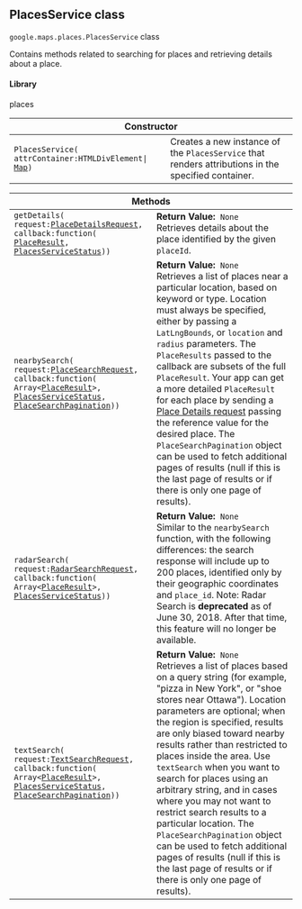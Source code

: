 <h2 id="PlacesService"> PlacesService class </h2><p>
<code><span itemprop="path">google.maps.places</span>.<span itemprop="name">PlacesService</span></code>
class
</p><p>Contains methods related to searching for places and retrieving details about a place.</p><h4>Library</h4><p>places</p><div class="devsite-table-wrapper"><table class="constructors responsive" summary="class PlacesService - Constructor">
<thead>
<tr><th colspan="2">Constructor</th>
</tr></thead>
<tbody>
<tr>
<td><code><span>PlacesService(<wbr>attrContainer:HTMLDivElement|<wbr></span><a href="https://github.com/amenadiel/google-maps-documentation/blob/master/docs/Map.md"><span>Map</span></a><span>)</span></code></td>
<td>Creates a new instance of the <code><span>PlacesService</span></code> that renders attributions in the specified container.</td>
</tr>
</tbody>
</table></div><div class="devsite-table-wrapper"><table class="methods responsive" summary="class PlacesService - Methods">
<thead>
<tr><th colspan="2">Methods</th>
</tr></thead>
<tbody>
<tr>
<td><code><span>getDetails(<wbr>request:</span><a href="https://github.com/amenadiel/google-maps-documentation/blob/master/docs/PlaceDetailsRequest.md"><span>PlaceDetailsRequest</span></a><span>,<wbr> callback:function(<wbr></span><a href="https://github.com/amenadiel/google-maps-documentation/blob/master/docs/PlaceResult.md"><span>PlaceResult</span></a><span>,<wbr> </span><a href="https://github.com/amenadiel/google-maps-documentation/blob/master/docs/PlacesServiceStatus.md"><span>PlacesServiceStatus</span></a><span>))</span></code></td>
<td><div><strong>Return Value:</strong>&nbsp; <code>None</code></div>
<div class="desc">Retrieves details about the place identified by the given <code>placeId</code>.</div></td>
</tr>
<tr>
<td><code><span>nearbySearch(<wbr>request:</span><a href="https://github.com/amenadiel/google-maps-documentation/blob/master/docs/PlaceSearchRequest.md"><span>PlaceSearchRequest</span></a><span>,<wbr> callback:function(<wbr>Array&lt;</span><a href="https://github.com/amenadiel/google-maps-documentation/blob/master/docs/PlaceResult.md"><span>PlaceResult</span></a><span>&gt;,<wbr> </span><a href="https://github.com/amenadiel/google-maps-documentation/blob/master/docs/PlacesServiceStatus.md"><span>PlacesServiceStatus</span></a><span>,<wbr>
</span><a href="https://github.com/amenadiel/google-maps-documentation/blob/master/docs/PlaceSearchPagination.md"><span>PlaceSearchPagination</span></a><span>))</span></code></td>
<td><div><strong>Return Value:</strong>&nbsp; <code>None</code></div>
<div class="desc">Retrieves a list of places near a particular location, based on keyword or type. Location must always be specified, either by passing a <code>LatLngBounds</code>, or <code>location</code> and <code>radius</code> parameters. The <code>PlaceResults</code> passed to the callback are subsets of the full <code>PlaceResult</code>. Your app can get a more detailed <code>PlaceResult</code> for each place by sending a <a href="https://developers.google.com/maps/documentation/javascript/places#place_details_requests">Place Details request</a> passing the reference value for the desired place. The <code>PlaceSearchPagination</code> object can be used to fetch additional pages of results (null if this is the last page of results or if there is only one page of results).</div></td>
</tr>
<tr>
<td><code><span>radarSearch(<wbr>request:</span><a href="https://github.com/amenadiel/google-maps-documentation/blob/master/docs/RadarSearchRequest.md"><span>RadarSearchRequest</span></a><span>,<wbr> callback:function(<wbr>Array&lt;</span><a href="https://github.com/amenadiel/google-maps-documentation/blob/master/docs/PlaceResult.md"><span>PlaceResult</span></a><span>&gt;,<wbr> </span><a href="https://github.com/amenadiel/google-maps-documentation/blob/master/docs/PlacesServiceStatus.md"><span>PlacesServiceStatus</span></a><span>))</span></code></td>
<td><div><strong>Return Value:</strong>&nbsp; <code>None</code></div>
<div class="desc">Similar to the <code>nearbySearch</code> function, with the following differences: the search response will include up to 200 places, identified only by their geographic coordinates and <code>place_id</code>. Note: Radar Search is <strong>deprecated</strong> as of June 30, 2018. After that time, this feature will no longer be available.</div></td>
</tr>
<tr>
<td><code><span>textSearch(<wbr>request:</span><a href="https://github.com/amenadiel/google-maps-documentation/blob/master/docs/TextSearchRequest.md"><span>TextSearchRequest</span></a><span>,<wbr> callback:function(<wbr>Array&lt;</span><a href="https://github.com/amenadiel/google-maps-documentation/blob/master/docs/PlaceResult.md"><span>PlaceResult</span></a><span>&gt;,<wbr> </span><a href="https://github.com/amenadiel/google-maps-documentation/blob/master/docs/PlacesServiceStatus.md"><span>PlacesServiceStatus</span></a><span>,<wbr>
</span><a href="https://github.com/amenadiel/google-maps-documentation/blob/master/docs/PlaceSearchPagination.md"><span>PlaceSearchPagination</span></a><span>))</span></code></td>
<td><div><strong>Return Value:</strong>&nbsp; <code>None</code></div>
<div class="desc">Retrieves a list of places based on a query string (for example, "pizza in New York", or "shoe stores near Ottawa"). Location parameters are optional; when the region is specified, results are only biased toward nearby results rather than restricted to places inside the area. Use <code>textSearch</code> when you want to search for places using an arbitrary string, and in cases where you may not want to restrict search results to a particular location. The <code>PlaceSearchPagination</code> object can be used to fetch additional pages of results (null if this is the last page of results or if there is only one page of results).</div></td>
</tr>
</tbody>
</table></div>